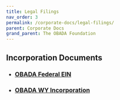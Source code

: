 ```yaml
---
title: Legal Filings
nav_order: 3
permalink: /corporate-docs/legal-filings/
parent: Corporate Docs 
grand_parent: The OBADA Foundation
---
```

## Incorporation Documents

+ ### [OBADA Federal EIN](/foundation/corporate-docs/obada-ein.pdf) 

+ ### [OBADA WY Incorporation](/foundation/corporate-docs/obada-incorp.pdf)

